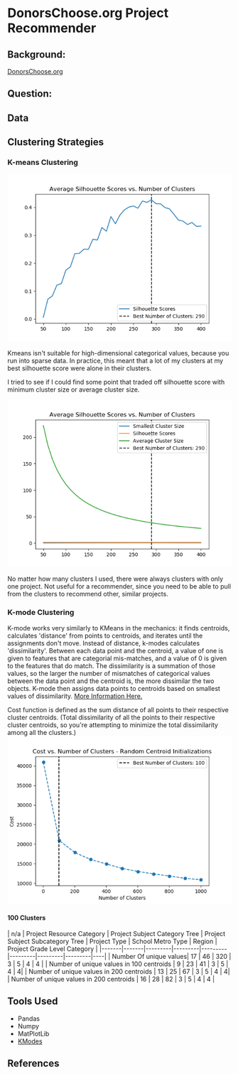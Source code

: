 # DonorsChoose.org Project Recommender  

## Background:
[DonorsChoose.org](https://www.donorschoose.org/)

## Question:

## Data


## Clustering Strategies
### K-means Clustering

![](images/average_silhouette_score.png)

Kmeans isn't suitable for high-dimensional categorical values, because you run into sparse data. In practice, this meant that a lot of my clusters at my best silhouette score were alone in their clusters.

I tried to see if I could find some point that traded off silhouette score with minimum cluster size or average cluster size.

![](images/silhouette_score_with_cluster_size.png)

No matter how many clusters I used, there were always clusters with only one project. Not useful for a recommender, since you need to be able to pull from the clusters to recommend other, similar projects.


### K-mode Clustering
K-mode works very similarly to KMeans in the mechanics: it finds centroids, calculates 'distance' from points to centroids, and iterates until the assignments don't move. Instead of distance, k-modes calculates 'dissimilarity'. Between each data point and the centroid, a value of one is given to features that are categorial mis-matches, and a value of 0 is given to the features that do match. The dissimilarity is a summation of those values, so the larger
the number of mismatches of categorical values between the data point and the centroid is, the more dissimilar the two objects. K-mode then assigns data points to centroids based on smallest values of dissimilarity. [More Information Here.](http://www.irma-international.org/viewtitle/10828/)

Cost function is defined as the sum distance of all points to their respective cluster centroids. (Total dissimilarity of all the points to their respective cluster centroids, so you're attempting to minimize the total dissimilarity among all the clusters.)
![](images/cost_with_k_modes_using_right_data_random_init.png)

#### 100 Clusters

| n/a | Project Resource Category | Project Subject Category Tree | Project Subject Subcategory Tree | Project Type | School Metro Type | Region | Project Grade Level Category |
|-------|-------|---------|---------|---------|---------|---------|---------|----|
| Number Of unique values| 17 | 46 | 320 | 3 | 5 | 4 | 4 |
| Number of unique values in 100 centroids | 9 | 23 | 41 | 3 | 5 | 4 | 4|
| Number of unique values in 200 centroids | 13 | 25 | 67 | 3 | 5 | 4 | 4|
| Number of unique values in 200 centroids | 16 | 28 | 82 | 3 | 5 | 4 | 4 |

## Tools Used
- Pandas
- Numpy
- MatPlotLib
- [KModes](https://pypi.org/project/kmodes/)

## References
